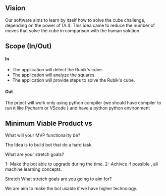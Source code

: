 ## Vision
Our software aims to learn by itself how to solve the cube challenge, depending on the power of (A.I). This idea came to reduce the number of moves that solve the cube in comparison with the human solution.

## Scope (In/Out)

#### In 
- The application will detect the Rubik's cube.
- The application will analyze the squares.
- The application will provide steps to solve the Rubik's cube.

#### Out

The prject will work only using python compiler (we should have compiler to run it like Pycharm or VScode ) and have a python python environment


## Minimum Viable Product vs

What will your MVP functionality be?

The Idea is to build bot that do a hard task.

What are your stretch goals?

1- Make the bot  able to upgrade during the time.
2- Achivce if possible , all machine learning concepts.

Stretch
What stretch goals are you going to aim for?

We are aim to make the bot usable if we have higher technology.
